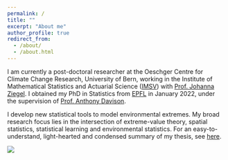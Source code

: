 ```yaml
---
permalink: /
title: ""
excerpt: "About me"
author_profile: true
redirect_from: 
  - /about/
  - /about.html
---
```


I am currently a post-doctoral researcher at the Oeschger Centre for Climate Change Research, University of Bern, working in the Institute of Mathematical Statistics and Actuarial Science ([IMSV](https://www.imsv.unibe.ch/about_us/staff/dr_koh_jonathan_boon_han/index_eng.html)) with [Prof. Johanna Ziegel](https://www.imsv.unibe.ch/ueber_uns/personen/prof_dr_ziegel_johanna/index_ger.html). I obtained my PhD in Statistics from [EPFL](https://www.epfl.ch/labs/stat/) in January 2022, under the supervision of [Prof. Anthony Davison](https://people.epfl.ch/anthony.davison?lang=en).

I develop new statistical tools to model environmental extremes. My broad research focus lies in the intersection of extreme-value theory, spatial statistics, statistical learning and environmental statistics. For an easy-to-understand, light-hearted and condensed summary of my thesis, see [here](https://www.youtube.com/watch?v=3fuS3CNJwaM&t). 

![](http://kohrrelation.github.io/images/Nasi_lemak.jpeg)

